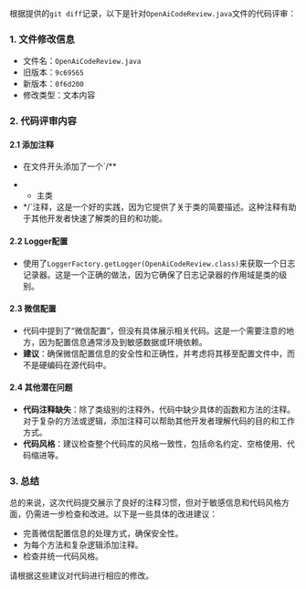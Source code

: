 根据提供的`git diff`记录，以下是针对`OpenAiCodeReview.java`文件的代码评审：

### 1. 文件修改信息
- 文件名：`OpenAiCodeReview.java`
- 旧版本：`9c69565`
- 新版本：`0f6d200`
- 修改类型：文本内容

### 2. 代码评审内容

#### 2.1 添加注释
- 在文件开头添加了一个`/**
+ * 主类
+ */`注释，这是一个好的实践，因为它提供了关于类的简要描述。这种注释有助于其他开发者快速了解类的目的和功能。

#### 2.2 Logger配置
- 使用了`LoggerFactory.getLogger(OpenAiCodeReview.class)`来获取一个日志记录器。这是一个正确的做法，因为它确保了日志记录器的作用域是类的级别。

#### 2.3 微信配置
- 代码中提到了“微信配置”，但没有具体展示相关代码。这是一个需要注意的地方，因为配置信息通常涉及到敏感数据或环境依赖。
- **建议**：确保微信配置信息的安全性和正确性，并考虑将其移至配置文件中，而不是硬编码在源代码中。

#### 2.4 其他潜在问题
- **代码注释缺失**：除了类级别的注释外，代码中缺少具体的函数和方法的注释。对于复杂的方法或逻辑，添加注释可以帮助其他开发者理解代码的目的和工作方式。
- **代码风格**：建议检查整个代码库的风格一致性，包括命名约定、空格使用、代码缩进等。

### 3. 总结
总的来说，这次代码提交展示了良好的注释习惯，但对于敏感信息和代码风格方面，仍需进一步检查和改进。以下是一些具体的改进建议：

- 完善微信配置信息的处理方式，确保安全性。
- 为每个方法和复杂逻辑添加注释。
- 检查并统一代码风格。

请根据这些建议对代码进行相应的修改。